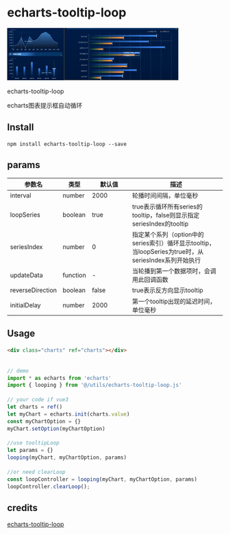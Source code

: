 # echarts-tooltip-loop
![image](./demo.gif)

echarts-tooltip-loop

echarts图表提示框自动循环

## Install

```node
npm install echarts-tooltip-loop --save
```


## params

| 参数名              | 类型     |  <div style="width: 80px">默认值 | 描述  |
| ------------------ | -------- | ------- | ------------ |
| interval           | number   | 2000    | 轮播时间间隔，单位毫秒                                                                               |
| loopSeries         | boolean  | true    | true表示循环所有series的tooltip，false则显示指定seriesIndex的tooltip                                 |
| seriesIndex        | number   | 0       | 指定某个系列（option中的series索引）循环显示tooltip，当loopSeries为true时，从seriesIndex系列开始执行 |
| updateData         | function | -       | 当轮播到第一个数据项时，会调用此回调函数                                                             |
| reverseDirection   | boolean  | false   | true表示反方向显示tooltip                                                                            |
| initialDelay       | number   | 2000    | 第一个tooltip出现的延迟时间，单位毫秒                                                                |

## Usage

```html
<div class="charts" ref="charts"></div>
```

```js

// demo 
import * as echarts from 'echarts'
import { looping } from '@/utils/echarts-tooltip-loop.js'

// your code if vue3
let charts = ref()
let myChart = echarts.init(charts.value)
const myChartOption = {}
myChart.setOption(myChartOption)

//use tooltipLoop
let params = {}
looping(myChart, myChartOption, params)

//or need clearLoop
const loopController = looping(myChart, myChartOption, params)
loopController.clearLoop();

```

## credits
[echarts-tooltip-loop](https://github.com/carsum/echarts-tooltip-loop)








